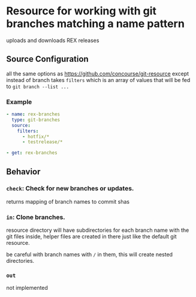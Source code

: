 # Resource for working with git branches matching a name pattern 

uploads and downloads REX releases

## Source Configuration

all the same options as https://github.com/concourse/git-resource except instead of branch
takes `filters` which is an array of values that will be fed to `git branch --list ...`

### Example

``` yaml
- name: rex-branches 
  type: git-branches 
  source:
    filters:
      - hotfix/*
      - testrelease/*
```

``` yaml
- get: rex-branches
```

## Behavior

### `check`: Check for new branches or updates.

returns mapping of branch names to commit shas

### `in`: Clone branches.

resource directory will have subdirectories for each branch name with the git 
files inside, helper files are created in there just like the default git resource.

be careful with branch names with `/` in them, this will create nested directories.

### `out`

not implemented
